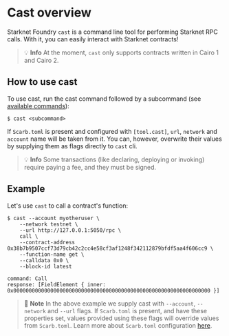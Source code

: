 # Cast overview

Starknet Foundry `cast` is a command line tool for performing Starknet RPC calls. With it, you can easily interact with Starknet contracts!

> 💡 **Info**
> At the moment, `cast` only supports contracts written in Cairo 1 and Cairo 2.

## How to use cast

To use cast, run the cast command followed by a subcommand (see [available commands](../appendix/cast/index.html)):
```shell
$ cast <subcommand>
```

If `Scarb.toml` is present and configured with `[tool.cast]`, `url`, `network` and `account` name will be taken from it. You can, however, overwrite their values by supplying them as flags directly to `cast` cli.

> 💡 **Info**
> Some transactions (like declaring, deploying or invoking) require paying a fee, and they must be signed.

## Example

Let's use `cast` to call a contract's function:

```shell
$ cast --account myotheruser \
    --network testnet \
    --url http://127.0.0.1:5050/rpc \
    call \
    --contract-address 0x38b7b9507ccf73d79cb42c2cc4e58cf3af1248f342112879bfdf5aa4f606cc9 \
    --function-name get \
    --calldata 0x0 \
    --block-id latest

command: Call
response: [FieldElement { inner: 0x0000000000000000000000000000000000000000000000000000000000000000 }]
```

> 📝 **Note**
> In the above example we supply cast with `--account`, `--network` and `--url` flags. If `Scarb.toml` is present, and have these properties set, values provided using these flags will override values from `Scarb.toml`. Learn more about `Scarb.toml` configuration [here](../projects/configuration.md#cast).
